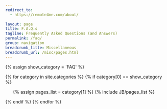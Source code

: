 ```yaml
---
redirect_to:
  - https://remote4me.com/about/
  
layout: page
title: F.A.Q.s
tagline: Frequently Asked Questions (and Answers)
permalink: /faq/
group: navigation
breadcrumb_title: Miscellaneous
breadcrumb_url: /misc/pages.html
---
```

{% assign show_category = 'FAQ' %}

{% for category in site.categories %} 
  {% if category[0] == show_category %}
  <ul>
    {% assign pages_list = category[1] %}  
    {% include JB/pages_list %}
  </ul>
  {% endif %}  
{% endfor %}
